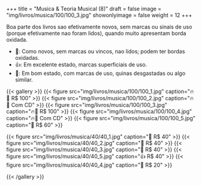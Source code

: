 +++
title = "Musica & Teoria Musical (8)"
draft = false
image = "img/livros/musica/100/100_3.jpg"
showonlyimage = false
weight = 12
+++
<!--more-->

Boa parte dos livros sao efetivamente novos, sem marcas ou sinais de uso (porque efetivamente nao foram lidos), quando muito apresentam borda oxidada.

- 💖: Como novos, sem marcas ou vincos, nao lidos; podem ter bordas oxidadas.
- 👍: Em excelente estado, marcas superficiais de uso.
- 🤔: Em bom estado, com marcas de uso, quinas desgastadas ou algo similar. 

{{< gallery >}}
{{< figure src="img/livros/musica/100/100_1.jpg" caption="🔥💖 R$ 100" >}}
{{< figure src="img/livros/musica/100/100_2.jpg" caption="🔥💖 Com CD" >}}
{{< figure src="img/livros/musica/100/100_3.jpg" caption="🔥💖 R$ 100" >}}
{{< figure src="img/livros/musica/100/100_4.jpg" caption="🔥💖 Com CD" >}}
{{< figure src="img/livros/musica/100/100_5.jpg" caption="💖 R$ 60" >}}

{{< figure src="img/livros/musica/40/40_1.jpg" caption="💖 R$ 40" >}}
{{< figure src="img/livros/musica/40/40_2.jpg" caption="💖 R$ 40" >}}
{{< figure src="img/livros/musica/40/40_3.jpg" caption="💖 R$ 40" >}}
{{< figure src="img/livros/musica/40/40_5.jpg" caption="👍 R$ 40" >}}
{{< figure src="img/livros/musica/40/40_4.jpg" caption="🤔 R$ 20" >}}


{{< /gallery >}}


